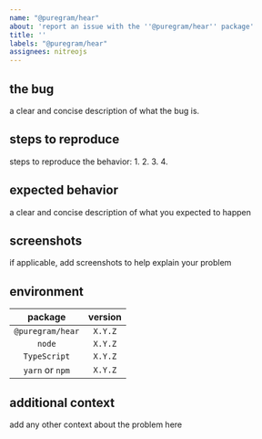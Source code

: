 ```yaml
---
name: "@puregram/hear"
about: 'report an issue with the ''@puregram/hear'' package'
title: ''
labels: "@puregram/hear"
assignees: nitreojs
---
```


## the bug
a clear and concise description of what the bug is.

## steps to reproduce
steps to reproduce the behavior:
1.
2.
3.
4.

## expected behavior
a clear and concise description of what you expected to happen

## screenshots
if applicable, add screenshots to help explain your problem

## environment
|     package      | version |
| :--------------: | :-----: |
| `@puregram/hear` | `X.Y.Z` |
|      `node`      | `X.Y.Z` |
|   `TypeScript`   | `X.Y.Z` |
| `yarn` or `npm`  | `X.Y.Z` |

## additional context
add any other context about the problem here
